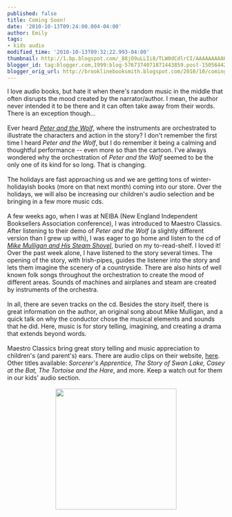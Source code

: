 ```yaml
---
published: false
title: Coming Soon!
date: '2010-10-13T09:24:00.004-04:00'
author: Emily
tags:
- kids audio
modified_time: '2010-10-13T09:32:22.993-04:00'
thumbnail: http://1.bp.blogspot.com/_88jO9uLLIi8/TLW0dCdlrCI/AAAAAAAAAKg/cyLdGFO4Ml8/s72-c/6157koCUEgL._SL500_AA280_.jpg
blogger_id: tag:blogger.com,1999:blog-5767374071871443859.post-1505644213652296648
blogger_orig_url: http://brooklinebooksmith.blogspot.com/2010/10/coming-soon.html
---
```


I love audio books, but hate it when there's random music in the middle that often disrupts the mood created by the narrator/author.  I mean, the author never intended it to be there and it can often take away from their words.  There is an exception though...<br /><br />Ever heard <a href="http://www.brooklinebooksmith-shop.com/book/9780375824302"><span style="font-style: italic;">Peter and the Wolf</span></a>, where the instruments are orchestrated to illustrate the characters and action in the story?  I don't remember the first time I heard <span style="font-style: italic;">Peter and the Wolf</span>, but I do remember it being a calming and thoughtful performance -- even more so than the cartoon.  I've always wondered why the orchestration of <span style="font-style: italic;">Peter and the Wolf</span> seemed to be the only one of its kind for so long.  That is changing.<br /><br />The holidays are fast approaching us and we are getting tons of winter-holidayish books (more on that next month) coming into our store.  Over the holidays, we will also be increasing our children's audio selection and be bringing in a few more music cds.<br /><br />A few weeks ago, when I was at NEIBA (New England Independent Booksellers Association conference), I was introduced to Maestro Classics.  After listening to their demo of <span style="font-style: italic;">Peter and the Wolf</span> (a slightly different version than I grew up with), I was eager to go home and listen to the cd of <a href="http://www.magicmaestromusic.com/mike_mulligan.html"><span style="font-style: italic;">Mike Mulligan and His Steam Shovel</span></a>, buried on my to-read-shelf.  I loved it!  Over the past week alone, I have listened to the story several times.  The opening of the story, with Irish-pipes, guides the listener into the story and lets them imagine the scenery of a countryside.  There are also hints of well known folk songs throughout the orchestration to create the mood of different areas.  Sounds of machines and airplanes and steam are created by instruments of the orchestra.<br /><br />In all, there are seven tracks on the cd.  Besides the story itself, there is great information on the author, an original song about Mike Mulligan, and a quick talk on why the conductor chose the musical elements and sounds that he did.  Here, music is for story telling, imagining, and creating a drama that extends beyond words.<br /><br />Maestro Classics bring great story telling and music appreciation to children's (and parent's) ears.  There are audio clips on their website, <a href="http://www.magicmaestromusic.com/index.html">here</a>.  Other titles available: <span style="font-style: italic;">Sorcerer's Apprentice, The Story of Swan Lake, Casey at the Bat, The Tortoise and the Hare</span>, and more.  Keep a watch out for them in our kids' audio section.<br /><br /><a onblur="try {parent.deselectBloggerImageGracefully();} catch(e) {}" href="http://1.bp.blogspot.com/_88jO9uLLIi8/TLW0dCdlrCI/AAAAAAAAAKg/cyLdGFO4Ml8/s1600/6157koCUEgL._SL500_AA280_.jpg"><img style="margin: 0px auto 10px; display: block; text-align: center; cursor: pointer; width: 280px; height: 280px;" src="http://1.bp.blogspot.com/_88jO9uLLIi8/TLW0dCdlrCI/AAAAAAAAAKg/cyLdGFO4Ml8/s320/6157koCUEgL._SL500_AA280_.jpg" alt="" id="BLOGGER_PHOTO_ID_5527522528637332514" border="0" /></a>